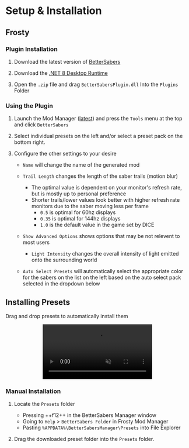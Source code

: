 # Setup & Installation

## Frosty

### Plugin Installation
1. Download the latest version of [BetterSabers](https://www.nexusmods.com/starwarsbattlefront22017/mods/16?tab=files)

2. Download the [.NET 8 Desktop Runtime](https://dotnet.microsoft.com/en-us/download/dotnet/8.0)

3. Open the `.zip` file and drag `BetterSabersPlugin.dll` Into the `Plugins` Folder

### Using the Plugin

1. Launch the Mod Manager ([latest](https://github.com/CadeEvs/FrostyToolsuite/releases)) and press the `Tools` menu at the top and click `BetterSabers`

2. Select individual presets on the left and/or select a preset pack on the bottom right.

3. Configure the other settings to your desire
    - `Name` will change the name of the generated mod
    - `Trail Length` changes the length of the saber trails (motion blur)
        - The optimal value is dependent on your monitor's refresh rate, but is mostly up to personal preference
        - Shorter trails/lower values look better with higher refresh rate monitors due to the saber moving less per frame
            - `0.5` is optimal for 60hz displays
            - `0.35` is optimal for 144hz displays
            - `1.0` is the default value in the game set by DICE
    - `Show Advanced Options` shows options that may be not relevent to most users
        - `Light Intensity` changes the overall intensity of light emitted onto the surrounding world

    - `Auto Select Presets` will automatically select the appropriate color for the sabers on the list on the left based on the auto select pack selected in the dropdown below


## Installing Presets

Drag and drop presets to automatically install them

<div style="text-align:center">
  <video autoplay muted loop playsinline>
    <source src="../../assets/images/AutoInstallPresets.mp4" type="video/mp4">
  </video>
</div>

### Manual Installation

1. Locate the `Presets` folder
    - Pressing ++f12++ in the BetterSabers Manager window
    - Going to `Help` > `BetterSabers Folder` in Frosty Mod Manager
    - Pasting `%APPDATA%\BetterSabersManager\Presets` into File Explorer

2. Drag the downloaded preset folder into the `Presets` folder.
